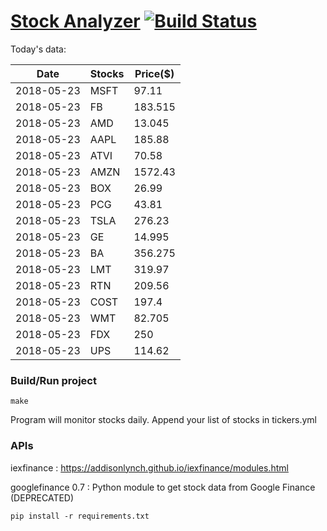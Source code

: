 # [Stock Analyzer](https://ogoyal.github.io/StockAnalyzer/) [![Build Status](https://travis-ci.org/ogoyal/StockAnalyzer.svg?branch=master)](https://travis-ci.org/ogoyal/StockAnalyzer)

Today's data:

| Date| Stocks| Price($) | 
| --- | --- | ---  | 
| 2018-05-23| MSFT| 97.11 | 
| 2018-05-23| FB| 183.515 | 
| 2018-05-23| AMD| 13.045 | 
| 2018-05-23| AAPL| 185.88 | 
| 2018-05-23| ATVI| 70.58 | 
| 2018-05-23| AMZN| 1572.43 | 
| 2018-05-23| BOX| 26.99 | 
| 2018-05-23| PCG| 43.81 | 
| 2018-05-23| TSLA| 276.23 | 
| 2018-05-23| GE| 14.995 | 
| 2018-05-23| BA| 356.275 | 
| 2018-05-23| LMT| 319.97 | 
| 2018-05-23| RTN| 209.56 | 
| 2018-05-23| COST| 197.4 | 
| 2018-05-23| WMT| 82.705 | 
| 2018-05-23| FDX| 250 | 
| 2018-05-23| UPS| 114.62 | 

### Build/Run project

```
make
```

Program will monitor stocks daily. Append your list of stocks in tickers.yml

### APIs
iexfinance : https://addisonlynch.github.io/iexfinance/modules.html

googlefinance 0.7 : Python module to get stock data from Google Finance (DEPRECATED)

```
pip install -r requirements.txt
```
